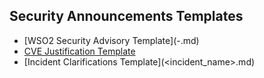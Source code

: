 ## Security Announcements Templates

* [WSO2 Security Advisory Template](<year>-<advisory-id>.md)
* [CVE Justification Template](CVE-<year>-<advisory-id>md)
* [Incident Clarifications Template](<incident_name>.md)
